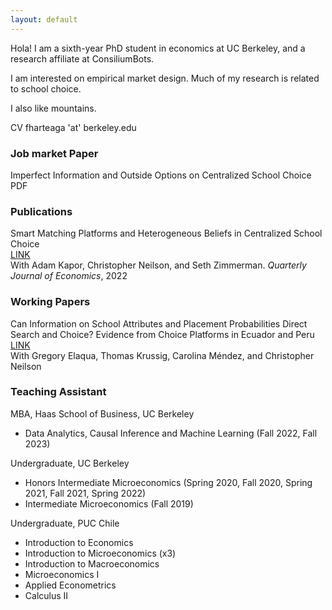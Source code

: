 ```yaml
---
layout: default
---
```


Hola! I am a sixth-year PhD student in economics at UC Berkeley, and a research affiliate at ConsiliumBots. 

I am interested on empirical market design. Much of my research is related to school choice.

I also like mountains.

CV
fharteaga 'at' berkeley.edu



### Job market Paper

Imperfect Information and Outside Options on Centralized School Choice<br/>
PDF

### Publications
Smart Matching Platforms and Heterogeneous Beliefs in Centralized School Choice<br/>
[LINK](https://academic.oup.com/qje/article/137/3/1791/6544686)<br/>
With Adam Kapor, Christopher Neilson, and Seth Zimmerman. <i>Quarterly Journal of Economics</i>, 2022

### Working Papers

Can Information on School Attributes and Placement Probabilities Direct Search and Choice? Evidence from Choice Platforms in Ecuador and Peru<br/>
[LINK](https://publications.iadb.org/en/can-information-school-attributes-and-placement-probabilities-direct-search-and-choice-evidence)<br/>
With Gregory Elaqua, Thomas Krussig, Carolina Méndez, and Christopher Neilson

### Teaching Assistant
 MBA, Haas School of Business, UC Berkeley
*   Data Analytics, Causal Inference and Machine Learning (Fall 2022, Fall 2023)

 Undergraduate, UC Berkeley
*   Honors Intermediate Microeconomics (Spring 2020, Fall 2020, Spring 2021, Fall 2021, Spring 2022)
*   Intermediate Microeconomics (Fall 2019)

 Undergraduate, PUC Chile
 *   Introduction to Economics 
 *   Introduction to Microeconomics (x3) 
 *   Introduction to Macroeconomics
 *   Microeconomics I
 *   Applied Econometrics
 *   Calculus II

